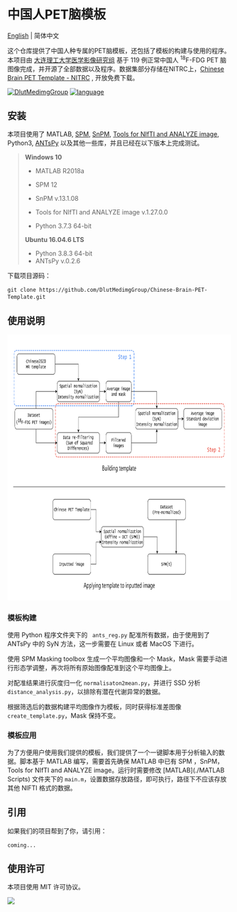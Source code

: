 # 中国人PET脑模板

[English](./README.md) | 简体中文

这个仓库提供了中国人种专属的PET脑模板，还包括了模板的构建与使用的程序。本项目由 [大连理工大学医学影像研究组](https://biomedimg-dlut-edu.cn/) 基于 119 例正常中国人 <sup>18</sup>F-FDG PET 脑图像完成，并开源了全部数据以及程序。数据集部分存储在NITRC上，[Chinese Brain PET Template - NITRC](https://www.nitrc.org/projects/cnpet/) , 开放免费下载。

[![DlutMedimgGroup](https://img.shields.io/badge/GitHub-DlutMedimgGroup-green?logo=github)](https://github.com/DlutMedimgGroup) [![language](https://img.shields.io/badge/language-MATLAB|Python-blue)](https://github.com/DlutMedimgGroup)

## 安装

本项目使用了 MATLAB, [SPM](https://www.fil.ion.ucl.ac.uk/spm/), [SnPM](http://www.nisox.org/Software/SnPM13/), [Tools for NIfTI and ANALYZE image](https://www.mathworks.com/matlabcentral/fileexchange/8797-tools-for-nifti-and-analyze-image), Python3, [ANTsPy](https://github.com/ANTsX/ANTsPy) 以及其他一些库，并且已经在以下版本上完成测试。

> **Windows 10**
>
> - MATLAB R2018a
>
> - SPM 12
>
> - SnPM v.13.1.08
>
> - Tools for NIfTI and ANALYZE image v.1.27.0.0 
>
> - Python 3.7.3 64-bit
>
> **Ubuntu 16.04.6 LTS**
>
> - Python 3.8.3 64-bit
> - ANTsPy v.0.2.6

下载项目源码：

```
git clone https://github.com/DlutMedimgGroup/Chinese-Brain-PET-Template.git
```

## 使用说明

<img src="./Pipeline.jpg" alt="image-20210112144350294" height=600 />

### 模板构建

使用 Python 程序文件夹下的 ``` ants_reg.py``` 配准所有数据，由于使用到了 ANTsPy 中的 SyN 方法，这一步需要在 Linux 或者 MacOS  下进行。

使用 SPM Masking toolbox 生成一个平均图像和一个 Mask，Mask 需要手动进行形态学调整，再次将所有原始图像配准到这个平均图像上。

对配准结果进行灰度归一化 ```normalisaton2mean.py```，并进行 SSD 分析 ```distance_analysis.py```，以排除有潜在代谢异常的数据。

根据筛选后的数据构建平均图像作为模板，同时获得标准差图像 ```create_template.py```，Mask 保持不变。

### 模板应用

为了方便用户使用我们提供的模板，我们提供了一个一键脚本用于分析输入的数据。脚本基于 MATLAB 编写，需要首先确保 MATLAB 中已有 SPM ，SnPM，Tools for NIfTI and ANALYZE image。运行时需要修改 [MATLAB](./MATLAB Scripts) 文件夹下的 ```main.m```，设置数据存放路径，即可执行，路径下不应该存放其他 NIFTI 格式的数据。

## 引用

如果我们的项目帮到了你，请引用：

```
coming...
```

## 使用许可

本项目使用 MIT 许可协议。

![](https://img.shields.io/github/license/DlutMedimgGroup/Chinese-Brain-PET-Template)